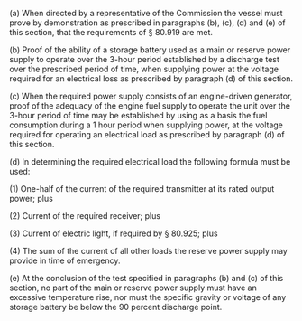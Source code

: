 (a) When directed by a representative of the Commission the vessel must prove by demonstration as prescribed in paragraphs (b), (c), (d) and (e) of this section, that the requirements of § 80.919 are met.

(b) Proof of the ability of a storage battery used as a main or reserve power supply to operate over the 3-hour period established by a discharge test over the prescribed period of time, when supplying power at the voltage required for an electrical loss as prescribed by paragraph (d) of this section.

(c) When the required power supply consists of an engine-driven generator, proof of the adequacy of the engine fuel supply to operate the unit over the 3-hour period of time may be established by using as a basis the fuel consumption during a 1 hour period when supplying power, at the voltage required for operating an electrical load as prescribed by paragraph (d) of this section.

(d) In determining the required electrical load the following formula must be used:

(1) One-half of the current of the required transmitter at its rated output power; plus

(2) Current of the required receiver; plus

(3) Current of electric light, if required by § 80.925; plus

(4) The sum of the current of all other loads the reserve power supply may provide in time of emergency.

(e) At the conclusion of the test specified in paragraphs (b) and (c) of this section, no part of the main or reserve power supply must have an excessive temperature rise, nor must the specific gravity or voltage of any storage battery be below the 90 percent discharge point.

